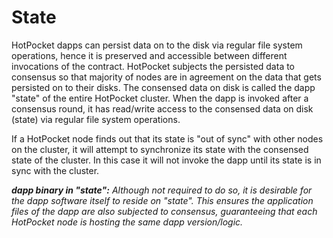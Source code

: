 # State

HotPocket dapps can persist data on to the disk via regular file system operations, hence it is preserved and accessible between different invocations of the contract. HotPocket subjects the persisted data to consensus so that majority of nodes are in agreement on the data that gets persisted on to their disks. The consensed data on disk is called the dapp "state" of the entire HotPocket cluster. When the dapp is invoked after a consensus round, it has read/write access to the consensed data on disk (state) via regular file system operations.

If a HotPocket node finds out that its state is "out of sync" with other nodes on the cluster, it will attempt to synchronize its state with the consensed state of the cluster. In this case it will not invoke the dapp until its state is in sync with the cluster.

_**dapp binary in "state":** Although not required to do so, it is desirable for the dapp software itself to reside on "state". This ensures the application files of the dapp are also subjected to consensus, guaranteeing that each HotPocket node is hosting the same dapp version/logic._
